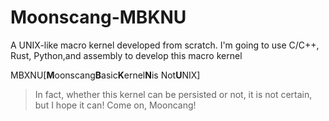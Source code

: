# Moonscang-MBKNU
A UNIX-like macro kernel developed from scratch.
I'm going to use C/C++, Rust, Python,and assembly to develop this macro kernel

MBXNU[**M**oonscang**B**asic**K**ernel**N**is Not**U**NIX]
> In fact, whether this kernel can be persisted or not, it is not certain, but I hope it can! Come on, Mooncang!
